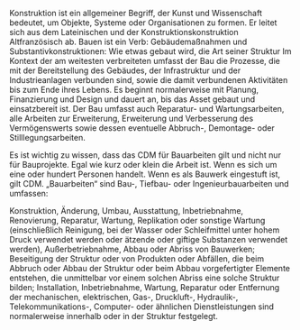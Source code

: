 Konstruktion ist ein allgemeiner Begriff, der Kunst und Wissenschaft bedeutet, um Objekte, Systeme oder Organisationen zu formen. Er leitet sich aus dem Lateinischen und der Konstruktionskonstruktion Altfranzösisch ab. Bauen ist ein Verb: Gebäudemaßnahmen und Substantivkonstruktionen: Wie etwas gebaut wird, die Art seiner Struktur
Im Kontext der am weitesten verbreiteten umfasst der Bau die Prozesse, die mit der Bereitstellung des Gebäudes, der Infrastruktur und der Industrieanlagen verbunden sind, sowie die damit verbundenen Aktivitäten bis zum Ende ihres Lebens. Es beginnt normalerweise mit Planung, Finanzierung und Design und dauert an, bis das Asset gebaut und einsatzbereit ist. Der Bau umfasst auch Reparatur- und Wartungsarbeiten, alle Arbeiten zur Erweiterung, Erweiterung und Verbesserung des Vermögenswerts sowie dessen eventuelle Abbruch-, Demontage- oder Stilllegungsarbeiten.


Es ist wichtig zu wissen, dass das CDM für Bauarbeiten gilt und nicht nur für Bauprojekte. Egal wie kurz oder klein die Arbeit ist. Wenn es sich um eine oder hundert Personen handelt. Wenn es als Bauwerk eingestuft ist, gilt CDM.
„Bauarbeiten“ sind Bau-, Tiefbau- oder Ingenieurbauarbeiten und umfassen:

Konstruktion, Änderung, Umbau, Ausstattung, Inbetriebnahme, Renovierung, Reparatur, Wartung, Replikation oder sonstige Wartung (einschließlich Reinigung, bei der Wasser oder Schleifmittel unter hohem Druck verwendet werden oder ätzende oder giftige Substanzen verwendet werden), Außerbetriebnahme, Abbau oder Abriss von Bauwerken;
Beseitigung der Struktur oder von Produkten oder Abfällen, die beim Abbruch oder Abbau der Struktur oder beim Abbau vorgefertigter Elemente entstehen, die unmittelbar vor einem solchen Abriss eine solche Struktur bilden;
Installation, Inbetriebnahme, Wartung, Reparatur oder Entfernung der mechanischen, elektrischen, Gas-, Druckluft-, Hydraulik-, Telekommunikations-, Computer- oder ähnlichen Dienstleistungen sind normalerweise innerhalb oder in der Struktur festgelegt.
